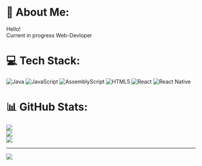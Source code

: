 # 💫 About Me:
Hello!<br>
Current in progress Web-Devloper

# 💻 Tech Stack:
![Java](https://img.shields.io/badge/java-%23ED8B00.svg?style=for-the-badge&logo=openjdk&logoColor=white) ![JavaScript](https://img.shields.io/badge/javascript-%23323330.svg?style=for-the-badge&logo=javascript&logoColor=%23F7DF1E) ![AssemblyScript](https://img.shields.io/badge/assembly%20script-%23000000.svg?style=for-the-badge&logo=assemblyscript&logoColor=white) ![HTML5](https://img.shields.io/badge/html5-%23E34F26.svg?style=for-the-badge&logo=html5&logoColor=white) ![React](https://img.shields.io/badge/react-%2320232a.svg?style=for-the-badge&logo=react&logoColor=%2361DAFB) ![React Native](https://img.shields.io/badge/react_native-%2320232a.svg?style=for-the-badge&logo=react&logoColor=%2361DAFB)
# 📊 GitHub Stats:
![](https://github-readme-stats.vercel.app/api?username=aaron-sz&theme=algolia&hide_border=false&include_all_commits=false&count_private=false)<br/>
![](https://nirzak-streak-stats.vercel.app/?user=aaron-sz&theme=algolia&hide_border=false)<br/>
![](https://github-readme-stats.vercel.app/api/top-langs/?username=aaron-sz&theme=algolia&hide_border=false&include_all_commits=false&count_private=false&layout=compact)

---
[![](https://visitcount.itsvg.in/api?id=aaron-sz&icon=0&color=0)](https://visitcount.itsvg.in)

<!-- Proudly created with GPRM ( https://gprm.itsvg.in ) -->
